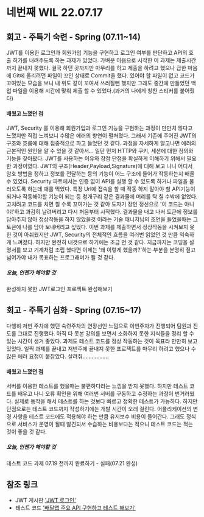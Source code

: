 네번째 WIL 22.07.17
=============
## 회고 - 주특기 숙련 - Spring (07.11~14)
JWT를 이용한 로그인과 회원가입 기능을 구현하고 로그인 여부를 판단하고 API의 호출 허가를 내려주도록 하는 과제가 있었다. 가벼운 마음으로 시작한
이 과제는 제출시간까지 끝내지 못했다. 결국 하던 곳까지만 마무리를 하고 제출을 하려고 했으나 급한 마음에 Git에 올리려던 파일이 꼬인 상태로 
Commit을 했다. 있어야 할 파일이 없고 코드가 꼬여있는 모습을 보니 내 위도 같이 꼬여서 쓰러질뻔 했지만 그래도 중간에 만들었던 백업 파일을 이용해
시간에 맞춰 제출 할 수 있었다.(과거의 나에게 칭찬 스티커를 붙어줬다)  
#### 배웠고 느꼈던 점
JWT, Security 를 이용해 회원가입과 로그인 기능을 구현하는 과정이 만만치 않다고 느꼈지만 직접 느껴보니 수많은 에러의 향연이 펼쳐졌다. 그래서
기존에 주어진 JWT의 구조와 흐름에 대해 집중적으로 파고 들었던 것 같다. 과정을 자세하게 알고나면 에러의 근본적인 원인을 알 수 있을 것 같아서...
일단 먼저 HTTP와 쿠키, 세션에 대한 정의와 기능을 찾아봤다. JWT를 사용하는 이유와 장점 단점을 확실하게 이해하기 위해서 필요한 과정이였다.
JWT의 구조(Header,Payload,Signature)에 대해 보고 나니 어디서 암호 방법을 정하고 정보를 전달하는 등의 기능이 어느 구조에 들어가 작동하는지
배울 수 있었다. 
Security 파트에서는 인증 없이 API를 실행 할 수 있도록 하거나 파일을 불러오도록 하는데 애를 먹었다. 특정 Url에 접속을 할 때 작동 하지 말아야
할 API기능이 되거나 작동해야할 기능이 되는 등 청개구리 같은 결과물에 머리를 탁 칠 수밖에 없었다. 고치려고 코드를 치면 칠 수록 꼬여가는 것 같아
도자기 장인 정신으로 '이 코드는 아니야!'하고 과감히 날려버리고 다시 처음부터 시작했다. 결과물을 내고 나서 토큰에 정보를 담아주지 않아 정상작동을
하지 않았을것 이라는 기술 매니저님의 조언을 들었을때는 그 토큰에 나를 담아 보내버리고 싶었다. 
이번 과제를 제출하면서 정상작동을 시켜보지 못한 것이 아쉬웠지만 JWT, Security의 전체적인 흐름을 여러번 읽었던 것 만큼 익숙하게 느껴졌다. 하지만
완전히 내것으로 하기에는 조금 먼 것 같다. 지금까지는 코딩을 설명서를 보고 기계처럼 조립 했다면 이제는 '왜 이렇게 했을까?'하는 부분을 분명히 짚고
넘어가야 내가 목표하는 프로그래머가 될 것 같다.
##### 오늘, 언젠가 해야할 것
완성하지 못한 JWT로그인 프로젝트 완성해보기

## 회고 - 주특기 심화 - Spring (07.15~17)
다행히 저번 주차에 했던 숙련주차의 연장선인 느낌으로 이번주차가 진행되어 팀원과 진도를 그대로 진행했다. 아직 다 못본 강의를 보면서 소화하지 못한
지식들을 정리 할 수 있는 시간이 생겨 좋았다. 과제도 테스트 코드를 정상 작동하는 것이 목표라 만만히 보고 있었다. 일찍 과제를 끝내고 저번주에 
끝내지 못한 프로젝트를 마무리 하려고 했으나 수많은 에러 요청이 붙잡았다. 살려줘.................
#### 배웠고 느꼈던 점
서버를 이용한 테스트를 했을때는 불편하다라는 느낌을 받지 못했다. 하지만 테스트 코드를 배우고 나니 오류 확인을 위해 여러번 서버를 구동하고 
수정하는 과정이 번거러웠다. 실제로 동작을 해서 테스트를 하는 것보다 빠르고 정확한 테스트가 가능하다. 하지만 단점으로는 테스트 코드까지 
작성하기에는 개발 시간이 오래 걸린다. 어플리케이션의 변경 사항을 테스트 코드에도 적용해야 하는 만큼 유지보수 비용이 들어간다. 
그래도 정식으로 서비스가 운영이 될때 발견되서 수습하는 비용보다는 적으니 테스트 코드는 적는 것이 좋을 것 같다.
##### 오늘, 언젠가 해야할 것
테스트 코드 과제 07.19 전까지 완료하기 - 실패(07.21 완성)

## 참조 링크
* JWT 게시판 
  ['JWT 로그인'](https://github.com/AhnSangRok/springnotice/tree/test/jwt)
* 테스트 코드
  ['배달앱 주요 API 구현하고 테스트 해보기'](https://github.com/AhnSangRok/springnotice/tree/test/food/src/main/java/com/spring/food)
